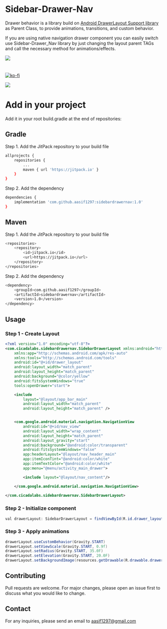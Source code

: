 # Sidebar-Drawer-Nav

Drawer behavior is a library build on [Android DrawerLayout Support library](https://https://developer.android.com/training/implementing-navigation/nav-drawer) as Parent Class, to provide animations, transitions, and custom behavior.

If you are using native navigation drawer component you can easily switch use Sidebar-Drawer_Nav library by just changing the layout parent TAGs and call the necessary method for animations/effects.

[![](https://jitpack.io/v/aasif1297/sidebardrawernav.svg)](https://jitpack.io/#aasif1297/sidebardrawernav)


#

[![ko-fi](https://www.ko-fi.com/img/githubbutton_sm.svg)](https://ko-fi.com/K3K41KCLB)

![](images/demo.gif)

# Add in your project
Add it in your root build.gradle at the end of repositories:


## Gradle
Step 1. Add the JitPack repository to your build file

```bash
allprojects {
    repositories {
        ...
        maven { url 'https://jitpack.io' }
    }
}
```
Step 2. Add the dependency

```bash
dependencies {
    implementation 'com.github.aasif1297:sidebardrawernav:1.0'
}
```
## Maven
Step 1. Add the JitPack repository to your build file

```bash
<repositories>
    <repository>
        <id>jitpack.io</id>
        <url>https://jitpack.io</url>
    </repository>
</repositories>
```
Step 2. Add the dependency
```bash
<dependency>
    <groupId>com.github.aasif1297</groupId>
    <artifactId>sidebardrawernav</artifactId>
    <version>1.0</version>
</dependency>
```

## Usage

### Step 1 - Create Layout

```xml
<?xml version="1.0" encoding="utf-8"?>
<com.cicadalabs.sidebardrawernav.SidebarDrawerLayout xmlns:android="http://schemas.android.com/apk/res/android"
    xmlns:app="http://schemas.android.com/apk/res-auto"
    xmlns:tools="http://schemas.android.com/tools"
    android:id="@+id/drawer_layout"
    android:layout_width="match_parent"
    android:layout_height="match_parent"
    android:background="@color/yellow"
    android:fitsSystemWindows="true"
    tools:openDrawer="start">

    <include
        layout="@layout/app_bar_main"
        android:layout_width="match_parent"
        android:layout_height="match_parent" />


    <com.google.android.material.navigation.NavigationView
        android:id="@+id/nav_view"
        android:layout_width="wrap_content"
        android:layout_height="match_parent"
        android:layout_gravity="start"
        android:background="@android:color/transparent"
        android:fitsSystemWindows="false"
        app:headerLayout="@layout/nav_header_main"
        app:itemIconTint="@android:color/white"
        app:itemTextColor="@android:color/white"
        app:menu="@menu/activity_main_drawer">

        <include layout="@layout/nav_content"/>

    </com.google.android.material.navigation.NavigationView>
    
</com.cicadalabs.sidebardrawernav.SidebarDrawerLayout>
```

### Step 2 - Initialize component

```java
val drawerLayout: SidebarDrawerLayout = findViewById(R.id.drawer_layout)

```

### Step 3 - Apply animations
```java
drawerLayout.useCustomBehavior(Gravity.START)
drawerLayout.setViewScale(Gravity.START, 0.9f)
drawerLayout.setRadius(Gravity.START, 35.0F)
drawerLayout.setElevation(Gravity.START, 20.0F)
drawerLayout.setBackgroundImage(resources.getDrawable(R.drawable.drawer_bg))
```

## Contributing
Pull requests are welcome. For major changes, please open an issue first to discuss what you would like to change.


## Contact
For any inquiries, please send an email to [aasif1297@gmail.com](aasif1297@gmail.com)


